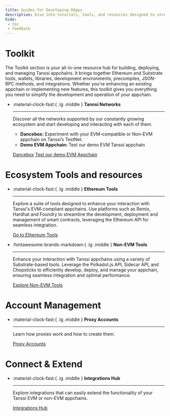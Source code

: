 ```yaml
---
title: Guides for Developing DApps
description: Dive into tutorials, tools, and resources designed to streamline the development process when building DApps on Tanssi and Tanssi appchains.
hide:
 - toc
 - feedback
---
```


# Toolkit

The Toolkit section is your all-in-one resource hub for building, deploying, and managing Tanssi appchains. It brings together Ethereum and Substrate tools, wallets, libraries, development environments, precompiles, JSON-RPC methods, and integrations. Whether you're enhancing an existing appchain or implementing new features, this toolkit gives you everything you need to simplify the development and operation of your appchain.

<div class="grid cards" markdown>

-   :material-clock-fast:{ .lg .middle } __Tannsi Networks__

    ---
    
    Discover all the networks supported by our constantly growing ecosystem and start developing and interacting with each of them.

    - **Dancebox:** Experiment with your EVM-compatible or Non-EVM appchain on Tanssi’s TestNet.
    - **Demo EVM Appchain:** Test our demo EVM Tanssi appchain 

    [Dancebox](../../builders/tanssi-network/testnet/dancebox.md)
    [Test our demo EVM Appchain](../../builders/tanssi-network/testnet/demo-evm-appchain.md)

</div>

# Ecosystem Tools and resources

<div class="grid cards" markdown>

-   :material-clock-fast:{ .lg .middle } __Ethereum Tools__

    ---

    Explore a suite of tools designed to enhance your interaction with Tanssi's EVM-compliant appchains. Use platforms such as Remix, Hardhat and Foundry to streamline the development, deployment and management of smart contracts, leveraging the Ethereum API for seamless integration.

    [Go to Ethereum Tools](ethereum-api/index.md)

-   :fontawesome-brands-markdown:{ .lg .middle } __Non-EVM Tools__

    ---

    Enhance your interaction with Tanssi appchains using a variety of Substrate-based tools. Leverage the Polkadot.js API, Sidecar API, and Chopsticks to efficiently develop, deploy, and manage your appchain, ensuring seamless integration and optimal performance.

    [Explore Non-EVM Tools](substrate-api/index.md)

</div>

# Account Management

<div class="grid cards" markdown>

-   :material-clock-fast:{ .lg .middle } __Proxy Accounts__

    ---
    
    Learn how proxies work and how to create them.

    [Proxy Accounts](../../builders/account-management/proxy-accounts.md) 
    
</div>

# Connect & Extend
<div class="grid cards" markdown>

-   :material-clock-fast:{ .lg .middle } __Integrations Hub__

    ---
    
    Explore integrations that can easily extend the functionality of your Tanssi EVM or non-EVM appchains.

    [Integrations Hub](integrations/index.md) 
    
</div>